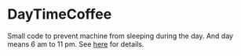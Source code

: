 # DayTimeCoffee
Small code to prevent machine from sleeping during the day.
And day means 6 am to 11 pm. See [here](/xiaomi7732/DayTimeCoffee/blob/5bcb721a78c7f08d61668a31929e631c5ac6090b/Worker.cs#LL19C1-L20C48) for details.
